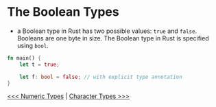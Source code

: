 # The Boolean Types

- a Boolean type in Rust has two possible values: `true` and `false`. Booleans are one byte in size. The Boolean type in Rust is specified using `bool`.

```rust
fn main() {
    let t = true;

    let f: bool = false; // with explicit type annotation
}
```

[<<< Numeric Types](102-Numeric-Operations.md) | [Character Types >>>](104-Character-Types.md)